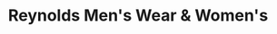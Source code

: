 ---
title: "Reynolds Men's Wear & Women's"
url: /fort-bragg/reynolds-mens-wear-und-womens/
shop: Kleidung
---